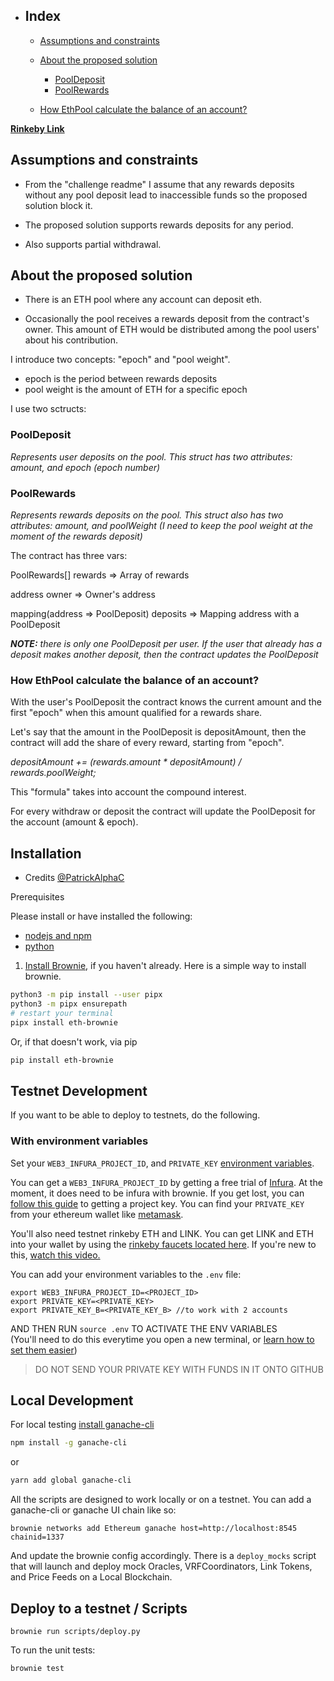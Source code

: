 
  
 - ## Index  
   - [Assumptions and constraints](#assumptions-and-constraints)  
   
   - [About the proposed solution](#about-the-proposed-solution)  
   
	   - [PoolDeposit](#pooldeposit)
	   - [PoolRewards](#poolrewards) 

   - [How EthPool calculate the balance of an account?](#how-ethpool-calculate-the-balance-of-an-account)

  
[**Rinkeby Link**](https://rinkeby.etherscan.io/address/0x9f2bf94D87A2fE4F07AC391bb1AEb73630E5524f#code)  
  
## Assumptions and constraints  
  
  
  
- From the "challenge readme" I assume that any rewards deposits without any pool deposit lead to inaccessible funds so the proposed solution block it.  
  
- The proposed solution supports rewards deposits for any period.  
  
- Also supports partial withdrawal.  
  
  
  
## About the proposed solution  
  
  
  
- There is an ETH pool where any account can deposit eth.  
  
- Occasionally the pool receives a rewards deposit from the contract's owner. This amount of ETH would be distributed among the pool users' about his contribution.  
  
  
  
I introduce two concepts: "epoch" and "pool weight".  
  
- epoch is the period between rewards deposits  
- pool weight is the amount of ETH for a specific epoch  
  
  
  
  
I use two sctructs:  
  
  
  
### PoolDeposit  
  
_Represents user deposits on the pool. This struct has two attributes: amount, and epoch (epoch number)_  
  
  
  
### PoolRewards  
  
_Represents rewards deposits on the pool. This struct also has two attributes: amount, and poolWeight (I need to keep the pool weight at the moment of the rewards deposit)_  
  
  
  
The contract has three vars:  
  
PoolRewards[] rewards => Array of rewards  
  
address owner => Owner's address  
  
mapping(address => PoolDeposit) deposits => Mapping address with a PoolDeposit  
  
  
  
_**NOTE:** there is only one PoolDeposit per user. If the user that already has a deposit makes another deposit, then the contract updates the PoolDeposit_  
  
  
  
  
### **How EthPool calculate the balance of an account?**  
  
With the user's PoolDeposit the contract knows the current amount and the first "epoch" when this amount qualified for a rewards share.  
  
Let's say that the amount in the PoolDeposit is depositAmount, then the contract will add the share of every reward, starting from "epoch".  
  
_depositAmount += (rewards.amount * depositAmount) / rewards.poolWeight;_  
  
This "formula" takes into account the compound interest.  
  
  
  
For every withdraw or deposit the contract will update the PoolDeposit for the account (amount & epoch).  
  
  
## Installation  
* Credits [@PatrickAlphaC](https://github.com/PatrickAlphaC)  
  
Prerequisites  
  
Please install or have installed the following:  
  
- [nodejs and npm](https://nodejs.org/en/download/)  
- [python](https://www.python.org/downloads/)  
  
1. [Install Brownie](https://eth-brownie.readthedocs.io/en/stable/install.html), if you haven't already. Here is a simple way to install brownie.  
  
  
```bash  
python3 -m pip install --user pipx  
python3 -m pipx ensurepath  
# restart your terminal  
pipx install eth-brownie  
```  
Or, if that doesn't work, via pip  
```bash  
pip install eth-brownie  
```  
  
## Testnet Development  
If you want to be able to deploy to testnets, do the following.  
  
### With environment variables  
  
Set your `WEB3_INFURA_PROJECT_ID`, and `PRIVATE_KEY` [environment variables](https://www.twilio.com/blog/2017/01/how-to-set-environment-variables.html).  
  
You can get a `WEB3_INFURA_PROJECT_ID` by getting a free trial of [Infura](https://infura.io/). At the moment, it does need to be infura with brownie. If you get lost, you can [follow this guide](https://ethereumico.io/knowledge-base/infura-api-key-guide/) to getting a project key. You can find your `PRIVATE_KEY` from your ethereum wallet like [metamask](https://metamask.io/).  
  
You'll also need testnet rinkeby ETH and LINK. You can get LINK and ETH into your wallet by using the [rinkeby faucets located here](https://docs.chain.link/docs/link-token-contracts#rinkeby). If you're new to this, [watch this video.](https://www.youtube.com/watch?v=P7FX_1PePX0)  
  
You can add your environment variables to the `.env` file:  
  
```  
export WEB3_INFURA_PROJECT_ID=<PROJECT_ID>  
export PRIVATE_KEY=<PRIVATE_KEY>  
export PRIVATE_KEY_B=<PRIVATE_KEY_B> //to work with 2 accounts  
```  
  
AND THEN RUN `source .env` TO ACTIVATE THE ENV VARIABLES  
(You'll need to do this everytime you open a new terminal, or [learn how to set them easier](https://www.twilio.com/blog/2017/01/how-to-set-environment-variables.html))  
  
> DO NOT SEND YOUR PRIVATE KEY WITH FUNDS IN IT ONTO GITHUB  
  
## Local Development  
  
For local testing [install ganache-cli](https://www.npmjs.com/package/ganache-cli)  
```bash  
npm install -g ganache-cli  
```  
or  
```bash  
yarn add global ganache-cli  
```  
  
All the scripts are designed to work locally or on a testnet. You can add a ganache-cli or ganache UI chain like so:  
```  
brownie networks add Ethereum ganache host=http://localhost:8545 chainid=1337  
```  
And update the brownie config accordingly. There is a `deploy_mocks` script that will launch and deploy mock Oracles, VRFCoordinators, Link Tokens, and Price Feeds on a Local Blockchain.  
  
  
## Deploy to a testnet / Scripts  
  
```  
brownie run scripts/deploy.py  
```  
  
To run the unit tests:  
```  
brownie test  
```
